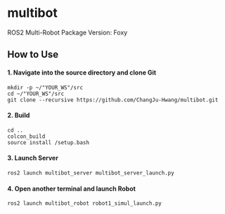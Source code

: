 # multibot
ROS2 Multi-Robot Package
Version: Foxy

## How to Use
#### 1. Navigate into the source directory and clone Git
```shell script
mkdir -p ~/"YOUR_WS"/src
cd ~/"YOUR_WS"/src
git clone --recursive https://github.com/ChangJu-Hwang/multibot.git
```
#### 2. Build
```shell script
cd ..
colcon_build
source install /setup.bash
```
#### 3. Launch Server
 ```shell script
ros2 launch multibot_server multibot_server_launch.py 
```

#### 4. Open another terminal and launch Robot
 ```shell script
ros2 launch multibot_robot robot1_simul_launch.py 
```